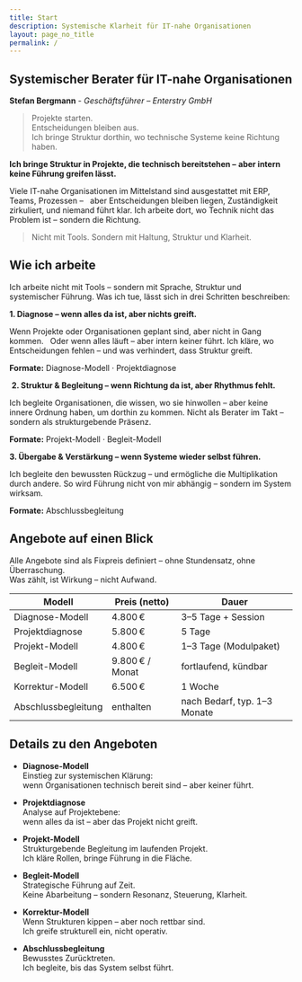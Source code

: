 ```yaml
---
title: Start
description: Systemische Klarheit für IT-nahe Organisationen
layout: page_no_title
permalink: /
---
```


## Systemischer Berater für IT-nahe Organisationen  

**Stefan Bergmann** - _Geschäftsführer – Enterstry GmbH_

> Projekte starten.  
> Entscheidungen bleiben aus.  
> Ich bringe Struktur dorthin, wo technische Systeme keine Richtung haben.


**​Ich bringe Struktur in Projekte, die technisch bereitstehen –**
**aber intern keine Führung greifen lässt.**

Viele IT-nahe Organisationen im Mittelstand sind ausgestattet mit ERP, Teams, Prozessen –  
aber Entscheidungen bleiben liegen, Zuständigkeit zirkuliert, und niemand führt klar.
Ich arbeite dort, wo Technik nicht das Problem ist – sondern die Richtung.

> Nicht mit Tools. Sondern mit Haltung, Struktur und Klarheit.​

## Wie ich arbeite

Ich arbeite nicht mit Tools – sondern mit Sprache, Struktur und systemischer Führung.
Was ich tue, lässt sich in drei Schritten beschreiben:

**1. Diagnose – wenn alles da ist, aber nichts greift.**

Wenn Projekte oder Organisationen geplant sind, aber nicht in Gang kommen.  
Oder wenn alles läuft – aber intern keiner führt.
Ich kläre, wo Entscheidungen fehlen – und was verhindert, dass Struktur greift.  

**Formate:** Diagnose-Modell · Projektdiagnose

​
**2. Struktur & Begleitung – wenn Richtung da ist, aber Rhythmus fehlt.**

Ich begleite Organisationen, die wissen, wo sie hinwollen – aber keine innere Ordnung haben, um dorthin zu kommen. Nicht als Berater im Takt – sondern als strukturgebende Präsenz.  

**Formate:** Projekt-Modell · Begleit-Modell


**3. Übergabe & Verstärkung – wenn Systeme wieder selbst führen.**

Ich begleite den bewussten Rückzug – und ermögliche die Multiplikation durch andere.
So wird Führung nicht von mir abhängig – sondern im System wirksam.  

**Formate:** Abschlussbegleitung


## Angebote auf einen Blick

Alle Angebote sind als Fixpreis definiert – ohne Stundensatz, ohne Überraschung.  
Was zählt, ist Wirkung – nicht Aufwand.

| Modell              | Preis (netto)       | Dauer                        |
|---------------------|---------------------|------------------------------|
| Diagnose-Modell     | 4.800 €             | 3–5 Tage + Session           |
| Projektdiagnose     | 5.800 €             | 5 Tage                       |
| Projekt-Modell      | 4.800 €             | 1–3 Tage (Modulpaket)        |
| Begleit-Modell      | 9.800 € / Monat     | fortlaufend, kündbar         |
| Korrektur-Modell    | 6.500 €             | 1 Woche                      |
| Abschlussbegleitung | enthalten           | nach Bedarf, typ. 1–3 Monate |

## Details zu den Angeboten

- **Diagnose-Modell**  
Einstieg zur systemischen Klärung:  
wenn Organisationen technisch bereit sind – aber keiner führt.

- **Projektdiagnose**  
Analyse auf Projektebene:  
wenn alles da ist – aber das Projekt nicht greift.

- **Projekt-Modell**  
Strukturgebende Begleitung im laufenden Projekt.  
Ich kläre Rollen, bringe Führung in die Fläche.

- **Begleit-Modell**  
Strategische Führung auf Zeit.  
Keine Abarbeitung – sondern Resonanz, Steuerung, Klarheit.

- **Korrektur-Modell**  
Wenn Strukturen kippen – aber noch rettbar sind.  
Ich greife strukturell ein, nicht operativ.

- **Abschlussbegleitung**  
Bewusstes Zurücktreten.  
Ich begleite, bis das System selbst führt.
